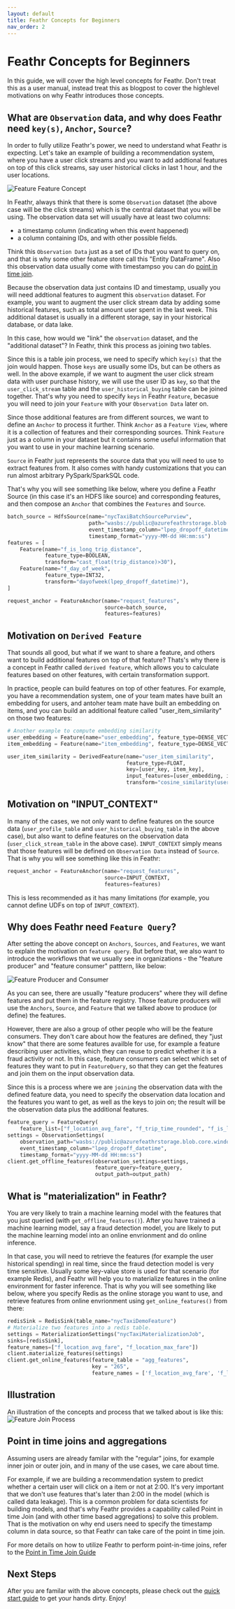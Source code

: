 ```yaml
---
layout: default
title: Feathr Concepts for Beginners
nav_order: 2
---
```


# Feathr Concepts for Beginners

In this guide, we will cover the high level concepts for Feathr. Don't treat this as a user manual, instead treat this as blogpost to cover the highlevel motivations on why Feathr introduces those concepts.

## What are `Observation` data, and why does Feathr need `key(s)`, `Anchor`, `Source`?

In order to fully utilize Feathr's power, we need to understand what Feathr is expecting. Let's take an example of building a recommendation system, where you have a user click streams and you want to add addtional features on top of this click streams, say user historical clicks in last 1 hour, and the user locations.

![Feature Feature Concept](../images/concept_illustration.jpg)

In Feathr, always think that there is some `Observation` dataset (the above case will be the click streams) which is the central dataset that you will be using. The observation data set will usually have at least two columns: 

- a timestamp column (indicating when this event happened) 
- a column containing IDs, and with other possible fields.

Think this `Observation Data` just as a set of IDs that you want to query on, and that is why some other feature store call this "Entity DataFrame". Also this observation data usually come with timestampso you can do [point in time join](#point-in-time-joins-and-aggregations).

Because the observation data just contains ID and timestamp, usually you will need addtional features to augment this `observation` dataset. For example, you want to augment the user click stream data by adding some historical features, such as total amount user spent in the last week. This additional dataset is usually in a different storage, say in your historical database, or data lake.

In this case, how would we "link" the `observation` dataset, and the "additional dataset"? In Feathr, think this process as joining two tables.

Since this is a table join process, we need to specify which `key(s)` that the join would happen. Those `keys` are usually some IDs, but can be others as well. In the above example, if we want to augment the user click stream data with user purchase history, we will use the user ID as `key`, so that the `user_click_stream` table and the `user_historical_buying` table can be joined together. That's why you need to specify `keys` in Feathr `Feature`, becasue you will need to join your `Feature` with your `Observation Data` later on.

Since those additional features are from different sources, we want to define an `Anchor` to process it further. Think `Anchor` as a `Feature View`, where it is a collection of features and their corresponding sources. Think `Feature` just as a column in your dataset but it contains some useful information that you want to use in your machine learning scenario.

`Source` in Feathr just represents the source data that you will need to use to extract features from. It also comes with handy customizations that you can run almost arbitrary PySpark/SparkSQL code.

That's why you will see something like below, where you define a Feathr Source (in this case it's an HDFS like source) and corresponding features, and then compose an `Anchor` that combines the `Features` and `Source`.

```python
batch_source = HdfsSource(name="nycTaxiBatchSourcePurview",
                          path="wasbs://public@azurefeathrstorage.blob.core.windows.net/sample_data/feathr_delta_table",
                          event_timestamp_column="lpep_dropoff_datetime",
                          timestamp_format="yyyy-MM-dd HH:mm:ss")
features = [
    Feature(name="f_is_long_trip_distance",
            feature_type=BOOLEAN,
            transform="cast_float(trip_distance)>30"),
    Feature(name="f_day_of_week",
            feature_type=INT32,
            transform="dayofweek(lpep_dropoff_datetime)"),
]

request_anchor = FeatureAnchor(name="request_features",
                               source=batch_source,
                               features=features)
```

## Motivation on `Derived Feature`

That sounds all good, but what if we want to share a feature, and others want to build additional features on top of that feature? Thats's why there is a concept in Feathr called `derived feature`, which allows you to calculate features based on other features, with certain transformation support. 

In practice, people can build features on top of other features. For example, you have a recommendation system, one of your team mates have built an embedding for users, and antoher team mate have built an embedding on items, and you can build an additional feature called "user_item_similarity" on those two features:

```python
# Another example to compute embedding similarity
user_embedding = Feature(name="user_embedding", feature_type=DENSE_VECTOR, key=user_key)
item_embedding = Feature(name="item_embedding", feature_type=DENSE_VECTOR, key=item_key)

user_item_similarity = DerivedFeature(name="user_item_similarity",
                                      feature_type=FLOAT,
                                      key=[user_key, item_key],
                                      input_features=[user_embedding, item_embedding],
                                      transform="cosine_similarity(user_embedding, item_embedding)")
```
## Motivation on "INPUT_CONTEXT"

In many of the cases, we not only want to define features on the source data (`user_profile_table` and `user_historical_buying_table` in the above case), but also want to define features on the observation data (`user_click_stream_table` in the above case). `INPUT_CONTEXT` simply means that those features will be defined on `Observation Data` instead of `Source`. That is why you will see something like this in Feathr:

```python
request_anchor = FeatureAnchor(name="request_features",
                               source=INPUT_CONTEXT,
                               features=features)
```

This is less recommended as it has many limitations (for example, you cannot define UDFs on top of `INPUT_CONTEXT`). 

## Why does Feathr need `Feature Query`?

After setting the above concept on `Anchors`, `Sources`, and `Features`, we want to explain the motivation on `feature query`. But before that, we also want to introduce the workflows that we usually see in organizations - the "feature producer" and "feature consumer" patttern, like below:

![Feature Producer and Consumer](../images/feature_store_producer_consumer.jpg)

As you can see, there are usually "feature producers" where they will define features and put them in the feature registry. Those feature producers will use the `Anchors`, `Source`, and `Feature` that we talked above to produce (or define) the features.

However, there are also a group of other people who will be the feature consumers. They don't care about how the features are defined, they "just know" that there are some features availble for use, for example a feature describing user activities, which they can reuse to predict whether it is a fraud activity or not. In this case, feature consumers can select which set of features they want to put in `FeatureQuery`, so that they can get the features and join them on the input observation data.

Since this is a process where we are `joining` the observation data with the defined feature data, you need to specify the observation data location and the features you want to get, as well as the keys to join on; the result will be the observation data plus the additional features.

```python
feature_query = FeatureQuery(
    feature_list=["f_location_avg_fare", "f_trip_time_rounded", "f_is_long_trip_distance"], key=location_id)
settings = ObservationSettings(
    observation_path="wasbs://public@azurefeathrstorage.blob.core.windows.net/sample_data/green_tripdata_2020-04.csv",
    event_timestamp_column="lpep_dropoff_datetime",
    timestamp_format="yyyy-MM-dd HH:mm:ss")
client.get_offline_features(observation_settings=settings,
                            feature_query=feature_query,
                            output_path=output_path)
```

## What is "materialization" in Feathr?

You are very likely to train a machine learning model with the features that you just queried (with `get_offline_features()`). After you have trained a machine learning model, say a fraud detection model, you are likely to put the machine learning model into an online envrionment and do online inference.

In that case, you will need to retrieve the features (for example the user historical spending) in real time, since the fraud detection model is very time sensitive. Usually some key-value store is used for that scenario (for example Redis), and Feathr will help you to materialize features in the online environment for faster inference. That is why you will see something like below, where you specify Redis as the online storage you want to use, and retrieve features from online envrionment using `get_online_features()` from there:

```python
redisSink = RedisSink(table_name="nycTaxiDemoFeature")
# Materialize two features into a redis table.
settings = MaterializationSettings("nycTaxiMaterializationJob",
sinks=[redisSink],
feature_names=["f_location_avg_fare", "f_location_max_fare"])
client.materialize_features(settings)
client.get_online_features(feature_table = "agg_features",
                           key = "265",
                           feature_names = ['f_location_avg_fare', 'f_location_max_fare'])
```

## Illustration

An illustration of the concepts and process that we talked about is like this:
![Feature Join Process](../images/observation_data.jpg)




## Point in time joins and aggregations

Assuming users are already familar with the "regular" joins, for example inner join or outer join, and in many of the use cases, we care about time.

For example, if we are building a recommendation system to predict whether a certain user will click on a item or not at 2:00. It's very important that we don't use features that's later than 2:00 in the model (which is called data leakage). This is a common problem for data scientists for building models, and that's why Feathr provides a capability called Point in time Join (and with other time based aggregations) to solve this problem. That is the motivation on why end users need to specify the timestamp column in data source, so that Feathr can take care of the point in time join.

For more details on how to utilize Feathr to perform point-in-time joins, refer to the [Point in Time Join Guide](../concepts/point-in-time-join.md)

## Next Steps

After you are familar with the above concepts, please check out the [quick start guide](../quickstart.md) to get your hands dirty. Enjoy!
